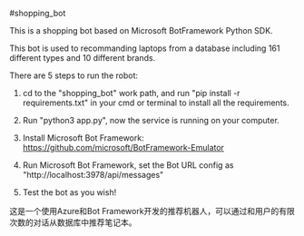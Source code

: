 #shopping_bot

This is a shopping bot based on Microsoft BotFramework Python SDK.

This bot is used to recommanding laptops from a database including 161 different types and 10 different brands.

There are 5 steps to run the robot:

1. cd to the "shopping_bot" work path, and run "pip install -r requirements.txt" in your cmd or terminal to install all the requirements.

2. Run "python3 app.py", now the service is running on your computer.

3. Install Microsoft Bot Framework: https://github.com/microsoft/BotFramework-Emulator

4. Run Microsoft Bot Framework, set the Bot URL config as "http://localhost:3978/api/messages"

5. Test the bot as you wish!

这是一个使用Azure和Bot Framework开发的推荐机器人，可以通过和用户的有限次数的对话从数据库中推荐笔记本。
